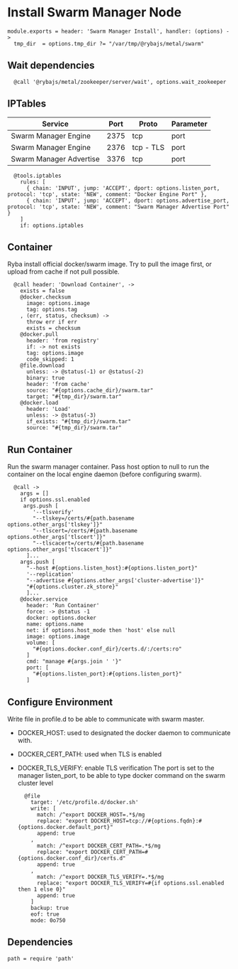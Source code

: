 
# Install Swarm Manager Node

    module.exports = header: 'Swarm Manager Install', handler: (options) ->
      tmp_dir  = options.tmp_dir ?= "/var/tmp/@rybajs/metal/swarm"

## Wait dependencies

      @call '@rybajs/metal/zookeeper/server/wait', options.wait_zookeeper

## IPTables

| Service                 | Port  | Proto       | Parameter          |
|-------------------------|-------|-------------|--------------------|
| Swarm Manager Engine    | 2375  | tcp         | port               |
| Swarm Manager Engine    | 2376  | tcp - TLS   | port               |
| Swarm Manager Advertise | 3376  | tcp         | port               |

      @tools.iptables
        rules: [
          { chain: 'INPUT', jump: 'ACCEPT', dport: options.listen_port, protocol: 'tcp', state: 'NEW', comment: "Docker Engine Port" },
          { chain: 'INPUT', jump: 'ACCEPT', dport: options.advertise_port, protocol: 'tcp', state: 'NEW', comment: "Swarm Manager Advertise Port" }
        ]
        if: options.iptables

## Container
Ryba install official docker/swarm image.
Try to pull the image first, or upload from cache if not pull possible.

      @call header: 'Download Container', ->
        exists = false
        @docker.checksum
          image: options.image
          tag: options.tag
        , (err, status, checksum) ->
          throw err if err
          exists = checksum
        @docker.pull
          header: 'from registry'
          if: -> not exists
          tag: options.image
          code_skipped: 1
        @file.download
          unless: -> @status(-1) or @status(-2)
          binary: true
          header: 'from cache'
          source: "#{options.cache_dir}/swarm.tar"
          target: "#{tmp_dir}/swarm.tar"
        @docker.load
          header: 'Load'
          unless: -> @status(-3)
          if_exists: "#{tmp_dir}/swarm.tar"
          source: "#{tmp_dir}/swarm.tar"

## Run Container
Run the swarm manager container. Pass host option to null to run the container
on the local engine daemon (before configuring swarm).

      @call ->
        args = []
        if options.ssl.enabled
         args.push [
            '--tlsverify'
            "--tlskey=/certs/#{path.basename options.other_args['tlskey']}"
            "--tlscert=/certs/#{path.basename options.other_args['tlscert']}"
            "--tlscacert=/certs/#{path.basename options.other_args['tlscacert']}"
          ]...
        args.push [
          "--host #{options.listen_host}:#{options.listen_port}"
          '--replication'
          "--advertise #{options.other_args['cluster-advertise']}"
          "#{options.cluster.zk_store}"
          ]...
        @docker.service
          header: 'Run Container'
          force: -> @status -1
          docker: options.docker
          name: options.name
          net: if options.host_mode then 'host' else null
          image: options.image
          volume: [
            "#{options.docker.conf_dir}/certs.d/:/certs:ro"
          ]
          cmd: "manage #{args.join ' '}"
          port: [
            "#{options.listen_port}:#{options.listen_port}"
          ]

## Configure Environment
Write file in profile.d to be able to communicate with swarm master.
- DOCKER_HOST: used to designated the docker daemon to communicate with.
- DOCKER_CERT_PATH: used when TLS is enabled
- DOCKER_TLS_VERIFY: enable TLS verification
The port is set to the manager listen_port, to be able to type docker command
on the swarm cluster level

        @file
          target: '/etc/profile.d/docker.sh'
          write: [
            match: /^export DOCKER_HOST=.*$/mg
            replace: "export DOCKER_HOST=tcp://#{options.fqdn}:#{options.docker.default_port}"
            append: true
          ,
            match: /^export DOCKER_CERT_PATH=.*$/mg
            replace: "export DOCKER_CERT_PATH=#{options.docker.conf_dir}/certs.d" 
            append: true
          ,
            match: /^export DOCKER_TLS_VERIFY=.*$/mg
            replace: "export DOCKER_TLS_VERIFY=#{if options.ssl.enabled then 1 else 0}"
            append: true
          ]
          backup: true
          eof: true
          mode: 0o750

## Dependencies

    path = require 'path'
